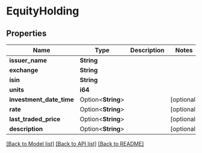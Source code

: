 # EquityHolding

## Properties

Name | Type | Description | Notes
------------ | ------------- | ------------- | -------------
**issuer_name** | **String** |  | 
**exchange** | **String** |  | 
**isin** | **String** |  | 
**units** | **i64** |  | 
**investment_date_time** | Option<**String**> |  | [optional]
**rate** | Option<**String**> |  | [optional]
**last_traded_price** | Option<**String**> |  | [optional]
**description** | Option<**String**> |  | [optional]

[[Back to Model list]](../README.md#documentation-for-models) [[Back to API list]](../README.md#documentation-for-api-endpoints) [[Back to README]](../README.md)


